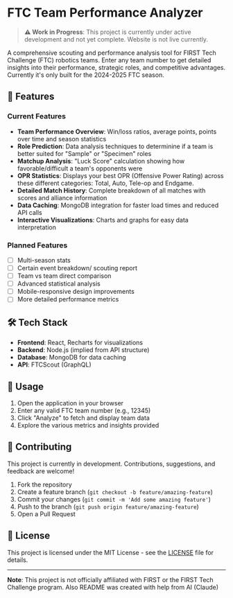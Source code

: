 # FTC Team Performance Analyzer

> **⚠️ Work in Progress**: This project is currently under active development and not yet complete. Website is not live currently.

A comprehensive scouting and performance analysis tool for FIRST Tech Challenge (FTC) robotics teams. Enter any team number to get detailed insights into their performance, strategic roles, and competitive advantages. Currently it's only built for the 2024-2025 FTC season.

## 🚀 Features

### Current Features
- **Team Performance Overview**: Win/loss ratios, average points, points over time and season statistics
- **Role Prediction**: Data analysis techniques to determinine if a team is better suited for "Sample" or "Specimen" roles
- **Matchup Analysis**: "Luck Score" calculation showing how favorable/difficult a team's opponents were
- **OPR Statistics**: Displays your best OPR (Offensive Power Rating) across these different categories: Total, Auto, Tele-op and Endgame.
- **Detailed Match History**: Complete breakdown of all matches with scores and alliance information
- **Data Caching**: MongoDB integration for faster load times and reduced API calls
- **Interactive Visualizations**: Charts and graphs for easy data interpretation

### Planned Features
- [ ] Multi-season stats
- [ ] Certain event breakdown/ scouting report 
- [ ] Team vs team direct comparison
- [ ] Advanced statistical analysis
- [ ] Mobile-responsive design improvements
- [ ] More detailed performance metrics

## 🛠️ Tech Stack

- **Frontend**: React, Recharts for visualizations
- **Backend**: Node.js (implied from API structure)
- **Database**: MongoDB for data caching
- **API**: FTCScout (GraphQL)

## 🎯 Usage

1. Open the application in your browser
2. Enter any valid FTC team number (e.g., 12345)
3. Click "Analyze" to fetch and display team data
4. Explore the various metrics and insights provided

## 🤝 Contributing

This project is currently in development. Contributions, suggestions, and feedback are welcome!

1. Fork the repository
2. Create a feature branch (`git checkout -b feature/amazing-feature`)
3. Commit your changes (`git commit -m 'Add some amazing feature'`)
4. Push to the branch (`git push origin feature/amazing-feature`)
5. Open a Pull Request

## 📄 License

This project is licensed under the MIT License - see the [LICENSE](LICENSE) file for details.

---

**Note**: This project is not officially affiliated with FIRST or the FIRST Tech Challenge program. Also README was created with help from AI (Claude)


